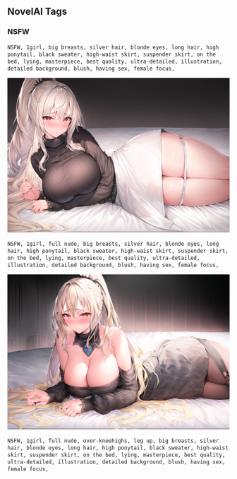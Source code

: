 ## NovelAI Tags

### NSFW
```
NSFW, 1girl, big breasts, silver hair, blonde eyes, long hair, high ponytail, black sweater, high-waist skirt, suspender skirt, on the bed, lying, masterpiece, best quality, ultra-detailed, illustration, detailed background, blush, having sex, female focus,
```
![](novelai-tags/1669560452.6688926_SEED_1783830680.png)
```
NSFW, 1girl, full nude, big breasts, silver hair, blonde eyes, long hair, high ponytail, black sweater, high-waist skirt, suspender skirt, on the bed, lying, masterpiece, best quality, ultra-detailed, illustration, detailed background, blush, having sex, female focus,
```
![](novelai-tags/1669560756.685884_SEED_3341891090.png)
```
NSFW, 1girl, full nude, over-kneehighs, leg up, big breasts, silver hair, blonde eyes, long hair, high ponytail, black sweater, high-waist skirt, suspender skirt, on the bed, lying, masterpiece, best quality, ultra-detailed, illustration, detailed background, blush, having sex, female focus,
```
